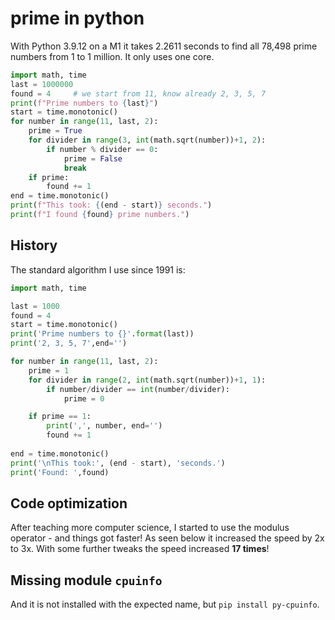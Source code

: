 # prime in python

With Python 3.9.12 on a M1 it takes 2.2611 seconds to find all 78,498 prime numbers from 1 to 1 million. It only uses one core.

``` py
import math, time
last = 1000000
found = 4     # we start from 11, know already 2, 3, 5, 7
print(f"Prime numbers to {last}")
start = time.monotonic()
for number in range(11, last, 2):
    prime = True
    for divider in range(3, int(math.sqrt(number))+1, 2):
        if number % divider == 0:
            prime = False
            break
    if prime:
        found += 1
end = time.monotonic()
print(f"This took: {(end - start)} seconds.")
print(f"I found {found} prime numbers.")
```

## History

The standard algorithm I use since 1991 is:

``` py
import math, time

last = 1000
found = 4
start = time.monotonic()
print('Prime numbers to {}'.format(last))
print('2, 3, 5, 7',end='')

for number in range(11, last, 2):
    prime = 1
    for divider in range(2, int(math.sqrt(number))+1, 1):
        if number/divider == int(number/divider):
            prime = 0

    if prime == 1:
        print(',', number, end='')
        found += 1
      
end = time.monotonic()
print('\nThis took:', (end - start), 'seconds.')
print('Found: ',found)
```

## Code optimization

After teaching more computer science, I started to use the modulus operator - and things got faster! As seen below it increased the speed by 2x to 3x. With some further tweaks the speed increased __17 times__!

## Missing module `cpuinfo`

And it is not installed with the expected name, but `pip install py-cpuinfo`.
